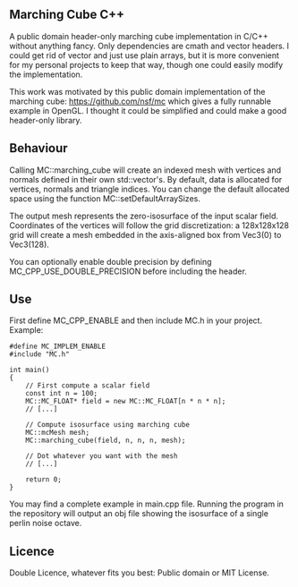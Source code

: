 ## Marching Cube C++
A public domain header-only marching cube implementation in C/C++ without anything fancy. Only dependencies are cmath 
and vector headers. I could get rid of vector and just use plain arrays, but it is more convenient for my personal 
projects to keep that way, though one could easily modify the implementation.

This work was motivated by this public domain implementation of the marching cube: https://github.com/nsf/mc which gives 
a fully runnable example in OpenGL. I thought it could be simplified and could make a good header-only library.

## Behaviour
Calling MC::marching_cube will create an indexed mesh with vertices and normals defined in their own std::vector's.
By default, data is allocated for vertices, normals and triangle indices. You can change the default allocated 
space using the function MC::setDefaultArraySizes.

The output mesh represents the zero-isosurface of the input scalar field. Coordinates of the vertices will follow
the grid discretization: a 128x128x128 grid will create a mesh embedded in the axis-aligned box from Vec3(0) to Vec3(128).

You can optionally enable double precision by defining MC_CPP_USE_DOUBLE_PRECISION before including the header.

## Use
First define MC_CPP_ENABLE and then include MC.h in your project. Example:
```
#define MC_IMPLEM_ENABLE
#include "MC.h"

int main()
{
	// First compute a scalar field
	const int n = 100;
	MC::MC_FLOAT* field = new MC::MC_FLOAT[n * n * n];
	// [...]
	
	// Compute isosurface using marching cube
	MC::mcMesh mesh;
	MC::marching_cube(field, n, n, n, mesh);

	// Dot whatever you want with the mesh
	// [...]

	return 0;
}
```

You may find a complete example in main.cpp file. Running the program in the repository will output an obj file showing 
the isosurface of a single perlin noise octave.

## Licence
Double Licence, whatever fits you best: Public domain or MIT License.
